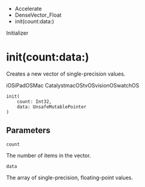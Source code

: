 

- Accelerate
- DenseVector_Float
-  init(count:data:) 

Initializer

# init(count:data:)

Creates a new vector of single-precision values.

iOSiPadOSMac CatalystmacOStvOSvisionOSwatchOS

``` source
init(
    count: Int32,
    data: UnsafeMutablePointer
)
```

## Parameters 

`count`  

The number of items in the vector.

`data`  

The array of single-precision, floating-point values.

